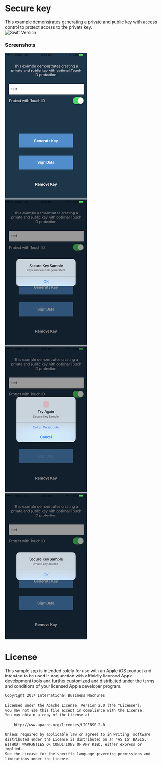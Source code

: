 # Secure key
This example demonstrates generating a private and public key with access control to protect access to the private key.
<br/>
![Swift Version](https://img.shields.io/badge/swift-4.2-orange.svg)

### Screenshots
![Specify the key name](Screenshot_0.PNG)
![Generate the private and public keys with Touch ID access](Screenshot_1.PNG)
![Failed Touch ID, fallback to Passcode](Screenshot_2.PNG)
![Delete private key](Screenshot_3.PNG)


# License

This sample app is intended solely for use with an Apple iOS product and intended to be used in conjunction with officially licensed Apple development tools and further customized and distributed under the terms and conditions of your licensed Apple developer program.

    Copyright 2017 International Business Machines

    Licensed under the Apache License, Version 2.0 (the "License");
    you may not use this file except in compliance with the License.
    You may obtain a copy of the License at

        http://www.apache.org/licenses/LICENSE-2.0

    Unless required by applicable law or agreed to in writing, software
    distributed under the License is distributed on an "AS IS" BASIS,
    WITHOUT WARRANTIES OR CONDITIONS OF ANY KIND, either express or implied.
    See the License for the specific language governing permissions and
    limitations under the License.
